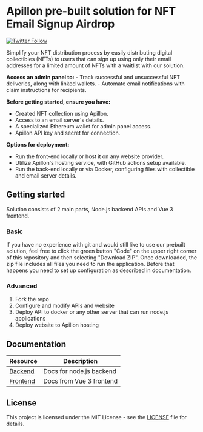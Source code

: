 # Apillon pre-built solution for NFT Email Signup Airdrop

[![Twitter Follow](https://img.shields.io/twitter/follow/Apillon?style=social)](https://twitter.com/intent/follow?screen_name=Apillon)

Simplify your NFT distribution process by easily distributing digital collectibles (NFTs) to users that can sign up using only their email addresses for a limited amount of NFTs with a waitlist with our solution.

**Access an admin panel to:** - Track successful and unsuccessful NFT deliveries, along with linked wallets. - Automate email notifications with claim instructions for recipients.

**Before getting started, ensure you have:**

- Created NFT collection using Apillon.
- Access to an email server's details.
- A specialized Ethereum wallet for admin panel access.
- Apillon API key and secret for connection.

**Options for deployment:**

- Run the front-end locally or host it on any website provider.
- Utilize Apillon's hosting service, with GitHub actions setup available.
- Run the back-end locally or via Docker, configuring files with collectible and email server details.

## Getting started

Solution consists of 2 main parts, Node.js backend APIs and Vue 3 frontend.

### Basic

If you have no experience with git and would still like to use our prebuilt solution, feel free to click the green button "Code" on the upper right corner of this repository and then selecting "Download ZIP".
Once downloaded, the zip file includes all files you need to run the application. Before that happens you need to set up configuration as described in documentation.

### Advanced

1. Fork the repo
2. Configure and modify APIs and website
3. Deploy API to docker or any other server that can run node.js applications
4. Deploy website to Apillon hosting

## Documentation

| Resource                       | Description              |
| ------------------------------ | ------------------------ |
| [Backend](backend/README.md)   | Docs for node.js backend |
| [Frontend](frontend/README.md) | Docs from Vue 3 frontend |

## License

This project is licensed under the MIT License - see the [LICENSE](/LICENSE) file for details.
